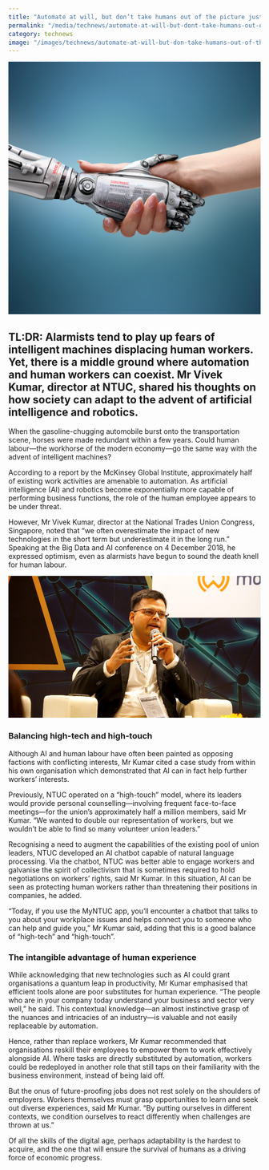 ```yaml
---
title: "Automate at will, but don’t take humans out of the picture just yet"
permalink: "/media/technews/automate-at-will-but-dont-take-humans-out-of-the-picture-just-yet"
category: technews
image: "/images/technews/automate-at-will-but-don-take-humans-out-of-the-picture-just-yet-part1.png"
---
```


![Automate at will, but don’t take humans out of the picture just yet](/images/technews/automate-at-will-but-don-take-humans-out-of-the-picture-just-yet-part1.png)

TL:DR: Alarmists tend to play up fears of intelligent machines displacing human workers. Yet, there is a middle ground where automation and human workers can coexist. Mr Vivek Kumar, director at NTUC, shared his thoughts on how society can adapt to the advent of artificial intelligence and robotics. 
---

When the gasoline-chugging automobile burst onto the transportation scene, horses were made redundant within a few years. Could human labour—the workhorse of the modern economy—go the same way with the advent of intelligent machines?
 
According to a report by the McKinsey Global Institute, approximately half of existing work activities are amenable to automation. As artificial intelligence (AI) and robotics become exponentially more capable of performing business functions, the role of the human employee appears to be under threat.
 
However, Mr Vivek Kumar, director at the National Trades Union Congress, Singapore, noted that “we often overestimate the impact of new technologies in the short term but underestimate it in the long run.” Speaking at the Big Data and AI conference on 4 December 2018, he expressed optimism, even as alarmists have begun to sound the death knell for human labour.

![Automate at will, but don’t take humans out of the picture just yet](/images/technews/automate-at-will-but-don-take-humans-out-of-the-picture-just-yet-part2.png)

### **Balancing high-tech and high-touch**
 
Although AI and human labour have often been painted as opposing factions with conflicting interests, Mr Kumar cited a case study from within his own organisation which demonstrated that AI can in fact help further workers’ interests.
 
Previously, NTUC operated on a “high-touch” model, where its leaders would provide personal counselling—involving frequent face-to-face meetings—for the union’s approximately half a million members, said Mr Kumar. “We wanted to double our representation of workers, but we wouldn’t be able to find so many volunteer union leaders.”
 
Recognising a need to augment the capabilities of the existing pool of union leaders, NTUC developed an AI chatbot capable of natural language processing. Via the chatbot, NTUC was better able to engage workers and galvanise the spirit of collectivism that is sometimes required to hold negotiations on workers’ rights, said Mr Kumar. In this situation, AI can be seen as protecting human workers rather than threatening their positions in companies, he added.
 
“Today, if you use the MyNTUC app, you’ll encounter a chatbot that talks to you about your workplace issues and helps connect you to someone who can help and guide you,” Mr Kumar said, adding that this is a good balance of “high-tech” and “high-touch”.
 
### **The intangible advantage of human experience**
 
While acknowledging that new technologies such as AI could grant organisations a quantum leap in productivity, Mr Kumar emphasised that efficient tools alone are poor substitutes for human experience. “The people who are in your company today understand your business and sector very well,” he said. This contextual knowledge—an almost instinctive grasp of the nuances and intricacies of an industry—is valuable and not easily replaceable by automation.
 
Hence, rather than replace workers, Mr Kumar recommended that organisations reskill their employees to empower them to work effectively alongside AI. Where tasks are directly substituted by automation, workers could be redeployed in another role that still taps on their familiarity with the business environment, instead of being laid off.
 
But the onus of future-proofing jobs does not rest solely on the shoulders of employers. Workers themselves must grasp opportunities to learn and seek out diverse experiences, said Mr Kumar. “By putting ourselves in different contexts, we condition ourselves to react differently when challenges are thrown at us.”
 
Of all the skills of the digital age, perhaps adaptability is the hardest to acquire, and the one that will ensure the survival of humans as a driving force of economic progress.
 
